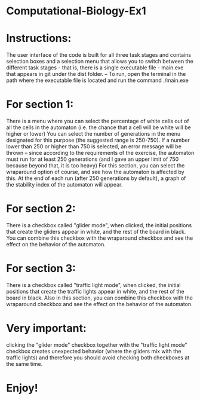 # Computational-Biology-Ex1

# Instructions:
The user interface of the code is built for all three task stages and contains selection boxes and a selection menu that allows you to switch between the different task stages - that is, there is a single executable file - main.exe that appears in git under the dist folder. – To run, open the terminal in the path where the executable file is located and run the command ./main.exe
# For section 1:
There is a menu where you can select the percentage of white cells out of all the cells in the automaton (i.e. the chance that a cell will be white will be higher or lower)
You can select the number of generations in the menu designated for this purpose (the suggested range is 250-750). If a number lower than 250 or higher than 750 is selected, an error message will be thrown – since according to the requirements of the exercise, the automaton must run for at least 250 generations (and I gave an upper limit of 750 because beyond that, it is too heavy)
For this section, you can select the wraparound option of course, and see how the automaton is affected by this.
At the end of each run (after 250 generations by default), a graph of the stability index of the automaton will appear.
# For section 2:
There is a checkbox called "glider mode", when clicked, the initial positions that create the gliders appear in white, and the rest of the board in black.
You can combine this checkbox with the wraparound checkbox and see the effect on the behavior of the automaton.
# For section 3:
There is a checkbox called "traffic light mode", when clicked, the initial positions that create the traffic lights appear in white, and the rest of the board in black.
Also in this section, you can combine this checkbox with the wraparound checkbox and see the effect on the behavior of the automaton.

# Very important:
clicking the "glider mode" checkbox together with the "traffic light mode" checkbox creates unexpected behavior (where the gliders mix with the traffic lights) and therefore you should avoid checking both checkboxes at the same time.

# Enjoy!
